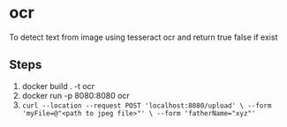 # ocr
To detect text from image using tesseract ocr and return true false if exist

## Steps
1. docker build . -t ocr
2. docker run -p 8080:8080 ocr
3. `curl --location --request POST 'localhost:8080/upload' \
   --form 'myFile=@"<path to jpeg file>"' \
   --form 'fatherName="xyz"'`